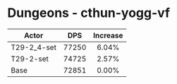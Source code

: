 # Dungeons - cthun-yogg-vf
| Actor | DPS | Increase |
|---|:---:|:---:|
|T29-2_4-set|77250|6.04%|
|T29-2-set|74725|2.57%|
|Base|72851|0.00%|
